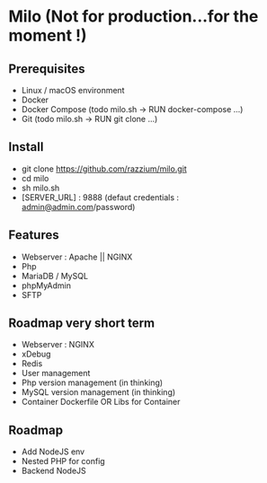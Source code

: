 # Milo (Not for production...for the moment !)
## Prerequisites
- Linux / macOS environment
- Docker
- Docker Compose (todo milo.sh -> RUN docker-compose ...)
- Git (todo milo.sh -> RUN git clone ...)

## Install
- git clone https://github.com/razzium/milo.git
- cd milo
- sh milo.sh
- [SERVER_URL] : 9888 (defaut credentials : admin@admin.com/password)

## Features
  - Webserver : Apache || NGINX
  - Php
  - MariaDB / MySQL
  - phpMyAdmin
  - SFTP

## Roadmap very short term
  - Webserver : NGINX
  - xDebug
  - Redis
  - User management
  - Php version management (in thinking)
  - MySQL version management (in thinking)
  - Container Dockerfile OR Libs for Container
  
## Roadmap 
  - Add NodeJS env
  - Nested PHP for config
  - Backend NodeJS
